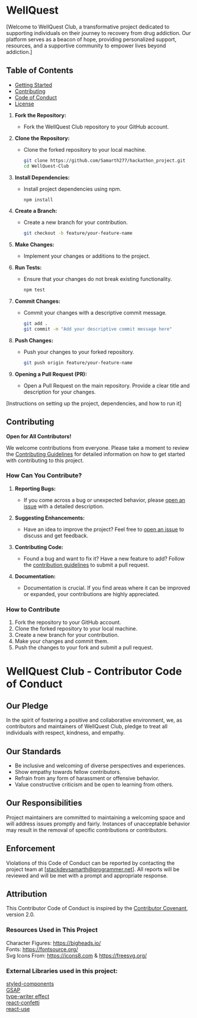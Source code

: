 # WellQuest

[Welcome to WellQuest Club, a transformative project dedicated to supporting individuals on their journey to recovery from drug addiction. Our platform serves as a beacon of hope, providing personalized support, resources, and a supportive community to empower lives beyond addiction.]

## Table of Contents

- [Getting Started](#getting-started)
- [Contributing](#contributing)
- [Code of Conduct](#code-of-conduct)
- [License](#license)

1. **Fork the Repository:**
   - Fork the WellQuest Club repository to your GitHub account.

2. **Clone the Repository:**
   - Clone the forked repository to your local machine.
     ```bash
     git clone https://github.com/Samarth277/hackathon_project.git
     cd WellQuest-Club
     ```

3. **Install Dependencies:**
   - Install project dependencies using npm.
     ```bash
     npm install
     ```

4. **Create a Branch:**
   - Create a new branch for your contribution.
     ```bash
     git checkout -b feature/your-feature-name
     ```

5. **Make Changes:**
   - Implement your changes or additions to the project.

6. **Run Tests:**
   - Ensure that your changes do not break existing functionality.
     ```bash
     npm test
     ```

7. **Commit Changes:**
   - Commit your changes with a descriptive commit message.
     ```bash
     git add .
     git commit -m "Add your descriptive commit message here"
     ```

8. **Push Changes:**
   - Push your changes to your forked repository.
     ```bash
     git push origin feature/your-feature-name
     ```

9. **Opening a Pull Request (PR):**
   - Open a Pull Request on the main repository. Provide a clear title and description for your changes.

[Instructions on setting up the project, dependencies, and how to run it]

## Contributing

**Open for All Contributors!**

We welcome contributions from everyone. Please take a moment to review the [Contributing Guidelines](CONTRIBUTING.md) for detailed information on how to get started with contributing to this project.

### How Can You Contribute?

1. **Reporting Bugs:**
   - If you come across a bug or unexpected behavior, please [open an issue](../../issues) with a detailed description.

2. **Suggesting Enhancements:**
   - Have an idea to improve the project? Feel free to [open an issue](../../issues) to discuss and get feedback.

3. **Contributing Code:**
   - Found a bug and want to fix it? Have a new feature to add? Follow the [contribution guidelines](CONTRIBUTING.md) to submit a pull request.

4. **Documentation:**
   - Documentation is crucial. If you find areas where it can be improved or expanded, your contributions are highly appreciated.

### How to Contribute

1. Fork the repository to your GitHub account.
2. Clone the forked repository to your local machine.
3. Create a new branch for your contribution.
4. Make your changes and commit them.
5. Push the changes to your fork and submit a pull request.

# WellQuest Club - Contributor Code of Conduct

## Our Pledge

In the spirit of fostering a positive and collaborative environment, we, as contributors and maintainers of WellQuest Club, pledge to treat all individuals with respect, kindness, and empathy.

## Our Standards

- Be inclusive and welcoming of diverse perspectives and experiences.
- Show empathy towards fellow contributors.
- Refrain from any form of harassment or offensive behavior.
- Value constructive criticism and be open to learning from others.

## Our Responsibilities

Project maintainers are committed to maintaining a welcoming space and will address issues promptly and fairly. Instances of unacceptable behavior may result in the removal of specific contributions or contributors.

## Enforcement

Violations of this Code of Conduct can be reported by contacting the project team at [stackdevsamarth@programmer.net]. All reports will be reviewed and will be met with a prompt and appropriate response.

## Attribution

This Contributor Code of Conduct is inspired by the [Contributor Covenant](https://www.contributor-covenant.org/), version 2.0.

### Resources Used in This Project

Character Figures: https://bigheads.io/ <br />
Fonts: https://fontsource.org/ <br />
Svg Icons From: https://icons8.com & https://freesvg.org/   <br />

### External Libraries used in this project: 

[styled-components](https://styled-components.com/docs/advanced) <br />
[GSAP](https://greensock.com/gsap/) <br />
[type-writer effect](https://www.npmjs.com/package/typewriter-effect) <br />
[react-confetti](https://www.npmjs.com/package/react-confetti) <br />
[react-use](https://www.npmjs.com/package/react-use) <br />



